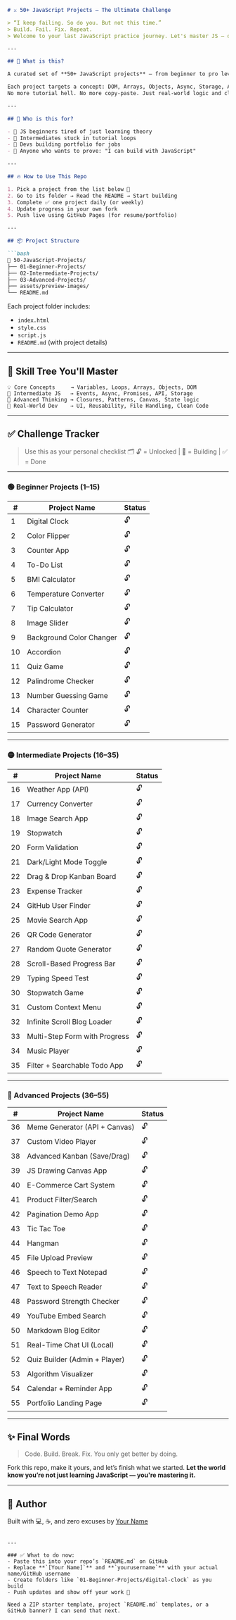 
````markdown
# ⚔️ 50+ JavaScript Projects – The Ultimate Challenge

> “I keep failing. So do you. But not this time.”  
> Build. Fail. Fix. Repeat.  
> Welcome to your last JavaScript practice journey. Let's master JS — one project at a time.

---

## 🚀 What is this?

A curated set of **50+ JavaScript projects** — from beginner to pro level — crafted to help you **master every corner of JavaScript** through real, hands-on coding.

Each project targets a concept: DOM, Arrays, Objects, Async, Storage, API, Closures, ES6, Canvas, and more.  
No more tutorial hell. No more copy-paste. Just real-world logic and clean code.

---

## 🎯 Who is this for?

- 👶 JS beginners tired of just learning theory  
- 🧠 Intermediates stuck in tutorial loops  
- 💼 Devs building portfolio for jobs  
- 💪 Anyone who wants to prove: "I can build with JavaScript"

---

## 🔥 How to Use This Repo

1. Pick a project from the list below 🔽  
2. Go to its folder → Read the README → Start building  
3. Complete ✅ one project daily (or weekly)  
4. Update progress in your own fork  
5. Push live using GitHub Pages (for resume/portfolio)

---

## 📦 Project Structure

```bash
📁 50-JavaScript-Projects/
├── 01-Beginner-Projects/
├── 02-Intermediate-Projects/
├── 03-Advanced-Projects/
├── assets/preview-images/
└── README.md
````

Each project folder includes:

* `index.html`
* `style.css`
* `script.js`
* `README.md` (with project details)

---

## 🧠 Skill Tree You'll Master

```
💡 Core Concepts     → Variables, Loops, Arrays, Objects, DOM
🧩 Intermediate JS   → Events, Async, Promises, API, Storage
🚀 Advanced Thinking → Closures, Patterns, Canvas, State logic
🧠 Real-World Dev    → UI, Reusability, File Handling, Clean Code
```

---

## ✅ Challenge Tracker

> Use this as your personal checklist 🗂️
> 🔓 = Unlocked | 🔨 = Building | ✅ = Done

---

### 🟢 Beginner Projects (1–15)

| #  | Project Name             | Status |
| -- | ------------------------ | ------ |
| 1  | Digital Clock            | 🔓     |
| 2  | Color Flipper            | 🔓     |
| 3  | Counter App              | 🔓     |
| 4  | To-Do List               | 🔓     |
| 5  | BMI Calculator           | 🔓     |
| 6  | Temperature Converter    | 🔓     |
| 7  | Tip Calculator           | 🔓     |
| 8  | Image Slider             | 🔓     |
| 9  | Background Color Changer | 🔓     |
| 10 | Accordion                | 🔓     |
| 11 | Quiz Game                | 🔓     |
| 12 | Palindrome Checker       | 🔓     |
| 13 | Number Guessing Game     | 🔓     |
| 14 | Character Counter        | 🔓     |
| 15 | Password Generator       | 🔓     |

---

### 🟡 Intermediate Projects (16–35)

| #  | Project Name                  | Status |
| -- | ----------------------------- | ------ |
| 16 | Weather App (API)             | 🔓     |
| 17 | Currency Converter            | 🔓     |
| 18 | Image Search App              | 🔓     |
| 19 | Stopwatch                     | 🔓     |
| 20 | Form Validation               | 🔓     |
| 21 | Dark/Light Mode Toggle        | 🔓     |
| 22 | Drag & Drop Kanban Board      | 🔓     |
| 23 | Expense Tracker               | 🔓     |
| 24 | GitHub User Finder            | 🔓     |
| 25 | Movie Search App              | 🔓     |
| 26 | QR Code Generator             | 🔓     |
| 27 | Random Quote Generator        | 🔓     |
| 28 | Scroll-Based Progress Bar     | 🔓     |
| 29 | Typing Speed Test             | 🔓     |
| 30 | Stopwatch Game                | 🔓     |
| 31 | Custom Context Menu           | 🔓     |
| 32 | Infinite Scroll Blog Loader   | 🔓     |
| 33 | Multi-Step Form with Progress | 🔓     |
| 34 | Music Player                  | 🔓     |
| 35 | Filter + Searchable Todo App  | 🔓     |

---

### 🔴 Advanced Projects (36–55)

| #  | Project Name                  | Status |
| -- | ----------------------------- | ------ |
| 36 | Meme Generator (API + Canvas) | 🔓     |
| 37 | Custom Video Player           | 🔓     |
| 38 | Advanced Kanban (Save/Drag)   | 🔓     |
| 39 | JS Drawing Canvas App         | 🔓     |
| 40 | E-Commerce Cart System        | 🔓     |
| 41 | Product Filter/Search         | 🔓     |
| 42 | Pagination Demo App           | 🔓     |
| 43 | Tic Tac Toe                   | 🔓     |
| 44 | Hangman                       | 🔓     |
| 45 | File Upload Preview           | 🔓     |
| 46 | Speech to Text Notepad        | 🔓     |
| 47 | Text to Speech Reader         | 🔓     |
| 48 | Password Strength Checker     | 🔓     |
| 49 | YouTube Embed Search          | 🔓     |
| 50 | Markdown Blog Editor          | 🔓     |
| 51 | Real-Time Chat UI (Local)     | 🔓     |
| 52 | Quiz Builder (Admin + Player) | 🔓     |
| 53 | Algorithm Visualizer          | 🔓     |
| 54 | Calendar + Reminder App       | 🔓     |
| 55 | Portfolio Landing Page        | 🔓     |

---

## ✨ Final Words

> Code. Build. Break. Fix.
> You only get better by doing.

Fork this repo, make it yours, and let’s finish what we started.
**Let the world know you’re not just learning JavaScript — you're mastering it.**

---

## 📌 Author

Built with 💻, ☕, and zero excuses by [Your Name](https://github.com/yourusername)

```

---

### ✅ What to do now:
- Paste this into your repo’s `README.md` on GitHub
- Replace **`[Your Name]`** and **`yourusername`** with your actual name/GitHub username
- Create folders like `01-Beginner-Projects/digital-clock` as you build
- Push updates and show off your work 💪

Need a ZIP starter template, project `README.md` templates, or a GitHub banner? I can send that next.
```
